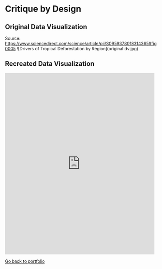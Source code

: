 # Critique by Design

## Original Data Visualization
Source: https://www.sciencedirect.com/science/article/pii/S0959378018314365#fig0005
![Drivers of Tropical Deforestation by Region](original dv.jpg)


## Recreated Data Visualization
<iframe src="https://public.tableau.com/views/Assignment_16636996624560/1?:showVizHome=no&:embed=true" width="98%" height="600" seamless frameborder="0" scrolling="no"></iframe>                











[Go back to portfolio](/README.md)
